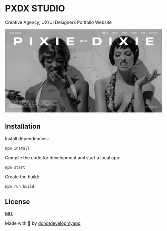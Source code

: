 # PXDX STUDIO

Creative Agency, UX/UI Designers Portfolio Website

![Image Stack](src/img/MAINPAGE.jpg)

[comment]: <> ([Article on Codrops]&#40;https://tympanus.net/codrops/?p=52018&#41;)

[comment]: <> ([Demo]&#40;https://tympanus.net/Development/ImageStackGrid/&#41;)


## Installation

Install dependencies:

```
npm install
```

Compile the code for development and start a local app:

```
npm start
```

Create the build:

```
npm run build
```

[comment]: <> (## Credits)

[comment]: <> (- Images by [Unsplash]&#40;http://unsplash.com&#41;)


[comment]: <> (## Misc)

[comment]: <> (Follow Codrops: [Twitter]&#40;http://www.twitter.com/codrops&#41;, [Facebook]&#40;http://www.facebook.com/codrops&#41;, [GitHub]&#40;https://github.com/codrops&#41;, [Instagram]&#40;https://www.instagram.com/codropsss/&#41;)

## License
[MIT](LICENSE)

Made with :blue_heart: by [donotdevelopmyapp](https://www.donotdevelopmy.app)





